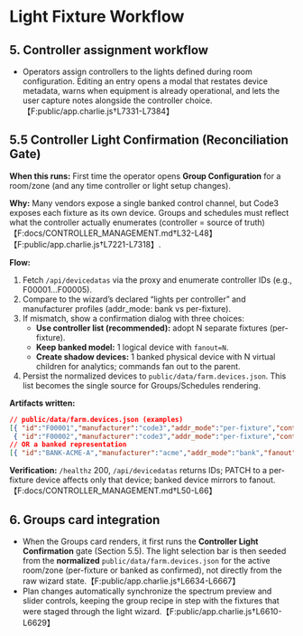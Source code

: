 # Light Fixture Workflow

## 5. Controller assignment workflow

* Operators assign controllers to the lights defined during room configuration. Editing an entry opens a modal that restates device metadata, warns when equipment is already operational, and lets the user capture notes alongside the controller choice.【F:public/app.charlie.js†L7331-L7384】

## 5.5 Controller Light Confirmation (Reconciliation Gate)

**When this runs:** First time the operator opens **Group Configuration** for a room/zone (and any time controller or light setup changes).

**Why:** Many vendors expose a single banked control channel, but Code3 exposes each fixture as its own device. Groups and schedules must reflect what the controller actually enumerates (controller = source of truth)【F:docs/CONTROLLER_MANAGEMENT.md†L32-L48】【F:public/app.charlie.js†L7221-L7318】.

**Flow:**
1. Fetch `/api/devicedatas` via the proxy and enumerate controller IDs (e.g., F00001…F00005).
2. Compare to the wizard’s declared “lights per controller” and manufacturer profiles (addr_mode: bank vs per-fixture).
3. If mismatch, show a confirmation dialog with three choices:
   - **Use controller list (recommended):** adopt N separate fixtures (per-fixture).
   - **Keep banked model:** 1 logical device with `fanout=N`.
   - **Create shadow devices:** 1 banked physical device with N virtual children for analytics; commands fan out to the parent.
4. Persist the normalized devices to `public/data/farm.devices.json`. This list becomes the single source for Groups/Schedules rendering.

**Artifacts written:**
```json
// public/data/farm.devices.json (examples)
[{ "id":"F00001","manufacturer":"code3","addr_mode":"per-fixture","controller":"ctl-1","room":"R1","zone":"Z1" },
 { "id":"F00002","manufacturer":"code3","addr_mode":"per-fixture","controller":"ctl-1","room":"R1","zone":"Z1" }]
// OR a banked representation
[{ "id":"BANK-ACME-A","manufacturer":"acme","addr_mode":"bank","fanout":5,"controller":"ctl-9","room":"R1","zone":"Z2" }]
```

**Verification:** `/healthz` 200, `/api/devicedatas` returns IDs; PATCH to a per-fixture device affects only that device; banked device mirrors to fanout.【F:docs/CONTROLLER_MANAGEMENT.md†L50-L66】

## 6. Groups card integration

* When the Groups card renders, it first runs the **Controller Light Confirmation** gate (Section 5.5). The light selection bar is then seeded from the **normalized** `public/data/farm.devices.json` for the active room/zone (per-fixture or banked as confirmed), not directly from the raw wizard state.【F:public/app.charlie.js†L6634-L6667】
* Plan changes automatically synchronize the spectrum preview and slider controls, keeping the group recipe in step with the fixtures that were staged through the light wizard.【F:public/app.charlie.js†L6610-L6629】
